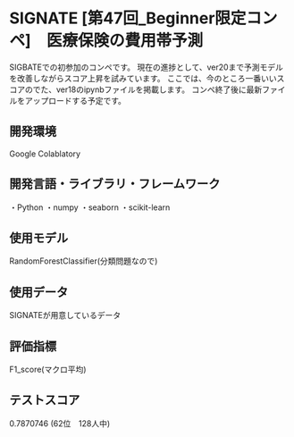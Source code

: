 # SIGNATE [第47回_Beginner限定コンペ]　医療保険の費用帯予測

SIGBATEでの初参加のコンペです。
現在の進捗として、ver20まで予測モデルを改善しながらスコア上昇を試みています。
ここでは、今のところ一番いいスコアのでた、ver18のipynbファイルを掲載します。
コンペ終了後に最新ファイルをアップロードする予定です。


## 開発環境
Google Colablatory

## 開発言語・ライブラリ・フレームワーク
・Python
・numpy
・seaborn
・scikit-learn


## 使用モデル
RandomForestClassifier(分類問題なので)

## 使用データ
SIGNATEが用意しているデータ

## 評価指標
F1_score(マクロ平均)

## テストスコア
0.7870746 (62位　128人中)
